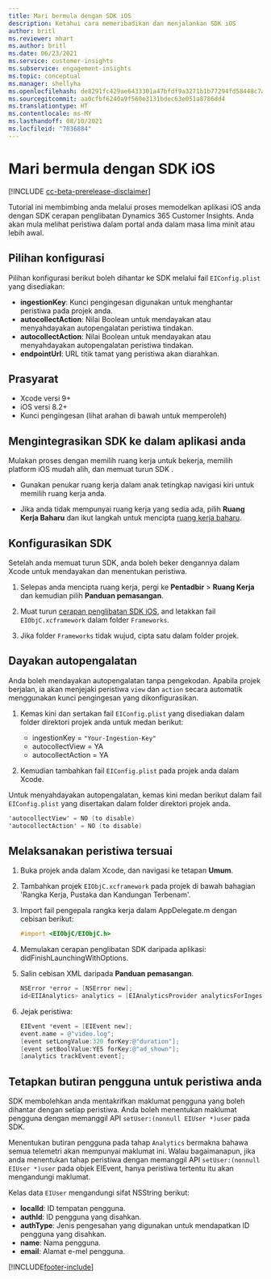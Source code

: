 ```yaml
---
title: Mari bermula dengan SDK iOS
description: Ketahui cara memeribadikan dan menjalankan SDK iOS
author: britl
ms.reviewer: mhart
ms.author: britl
ms.date: 06/23/2021
ms.service: customer-insights
ms.subservice: engagement-insights
ms.topic: conceptual
ms.manager: shellyha
ms.openlocfilehash: de8291fc429ae6433301a47bfdf9a3271b1b77294fd58448c7aa6bd0783edc97
ms.sourcegitcommit: aa0cfbf6240a9f560e3131bdec63e051a8786dd4
ms.translationtype: HT
ms.contentlocale: ms-MY
ms.lasthandoff: 08/10/2021
ms.locfileid: "7036884"
---
```

# <a name="get-started-with-the-ios-sdk"></a>Mari bermula dengan SDK iOS

[!INCLUDE [cc-beta-prerelease-disclaimer](includes/cc-beta-prerelease-disclaimer.md)]

Tutorial ini membimbing anda melalui proses memodelkan aplikasi iOS anda dengan SDK cerapan penglibatan Dynamics 365 Customer Insights. Anda akan mula melihat peristiwa dalam portal anda dalam masa lima minit atau lebih awal.

## <a name="configuration-options"></a>Pilihan konfigurasi

Pilihan konfigurasi berikut boleh dihantar ke SDK melalui fail `EIConfig.plist` yang disediakan:

- **ingestionKey**: Kunci pengingesan digunakan untuk menghantar peristiwa pada projek anda.
- **autocollectAction**: Nilai Boolean untuk mendayakan atau menyahdayakan autopengalatan peristiwa tindakan.
- **autocollectAction**: Nilai Boolean untuk mendayakan atau menyahdayakan autopengalatan peristiwa tindakan.
- **endpointUrl**: URL titik tamat yang peristiwa akan diarahkan.

## <a name="prerequisites"></a>Prasyarat

- Xcode versi 9+
- iOS versi 8.2+
- Kunci pengingesan (lihat arahan di bawah untuk memperoleh)

## <a name="integrate-the-sdk-into-your-application"></a>Mengintegrasikan SDK ke dalam aplikasi anda

Mulakan proses dengan memilih ruang kerja untuk bekerja, memilih platform iOS mudah alih, dan memuat turun SDK .

- Gunakan penukar ruang kerja dalam anak tetingkap navigasi kiri untuk memilih ruang kerja anda.

- Jika anda tidak mempunyai ruang kerja yang sedia ada, pilih **Ruang Kerja Baharu** dan ikut langkah untuk mencipta [ruang kerja baharu](create-workspace.md).

## <a name="configure-the-sdk"></a>Konfigurasikan SDK

Setelah anda memuat turun SDK, anda boleh beker dengannya dalam Xcode untuk mendayakan dan menentukan peristiwa.

1. Selepas anda mencipta ruang kerja, pergi ke **Pentadbir** > **Ruang Kerja** dan kemudian pilih **Panduan pemasangan**.

1. Muat turun [cerapan penglibatan SDK iOS](https://download.pi.dynamics.com/sdk/EI-SDKs/ei-ios-sdk.zip), and letakkan fail `EIObjC.xcframework` dalam folder `Frameworks`.

1. Jika folder `Frameworks` tidak wujud, cipta satu dalam folder projek.

## <a name="enable-auto-instrumentation"></a>Dayakan autopengalatan
 
Anda boleh mendayakan autopengalatan tanpa pengekodan. Apabila projek berjalan, ia akan menjejaki peristiwa `view` dan `action` secara automatik menggunakan kunci pengingesan yang dikonfigurasikan. 

1. Kemas kini dan sertakan fail `EIConfig.plist` yang disediakan dalam folder direktori projek anda untuk medan berikut:
    - ingestionKey = `"Your-Ingestion-Key"`
    - autocollectView = YA
    - autocollectAction = YA

2. Kemudian tambahkan fail `EIConfig.plist` pada projek anda dalam Xcode. 



Untuk menyahdayakan autopengalatan, kemas kini medan berikut dalam fail `EIConfig.plist` yang disertakan dalam folder direktori projek anda. 

```objectivec
'autocollectView' = NO (to disable)
'autocollectAction' = NO (to disable)
```


## <a name="implement-custom-events"></a>Melaksanakan peristiwa tersuai

1. Buka projek anda dalam Xcode, dan navigasi ke tetapan **Umum**. 
1. Tambahkan projek `EIObjC.xcframework` pada projek di bawah bahagian 'Rangka Kerja, Pustaka dan Kandungan Terbenam'.

1. Import fail pengepala rangka kerja dalam AppDelegate.m dengan cebisan berikut:

    ```objectivec
    #import <EIObjC/EIObjC.h>
    ```

1. Memulakan cerapan penglibatan SDK daripada aplikasi: didFinishLaunchingWithOptions.
1. Salin cebisan XML daripada **Panduan pemasangan**.

    ```objectivec
    NSError *error = [NSError new];
    id<EIIAnalytics> analytics = [EIAnalyticsProvider analyticsForIngestionKey:nil error:&error];
    ```

1. Jejak peristiwa:

    ```objectivec
    EIEvent *event = [EIEvent new];
    event.name = @"video.log";
    [event setLongValue:320 forKey:@"duration"];
    [event setBoolValue:YES forKey:@"ad_shown"];
    [analytics trackEvent:event];
    ```

## <a name="set-user-details-for-your-event"></a>Tetapkan butiran pengguna untuk peristiwa anda

SDK membolehkan anda mentakrifkan maklumat pengguna yang boleh dihantar dengan setiap peristiwa. Anda boleh menentukan maklumat pengguna dengan memanggil API `setUser:(nonnull EIUser *)user` pada SDK.

Menentukan butiran pengguna pada tahap `Analytics` bermakna bahawa semua telemetri akan mempunyai maklumat ini. Walau bagaimanapun, jika anda menentukan tahap peristiwa dengan memanggil API `setUser:(nonnull EIUser *)user` pada objek EIEvent, hanya peristiwa tertentu itu akan mengandungi maklumat.

Kelas data `EIUser` mengandungi sifat NSString berikut:

- **localId**: ID tempatan pengguna.
- **authId**: ID pengguna yang disahkan.
- **authType**: Jenis pengesahan yang digunakan untuk mendapatkan ID pengguna yang disahkan.
- **name**: Nama pengguna.
- **email**: Alamat e-mel pengguna.


[!INCLUDE[footer-include](../includes/footer-banner.md)]
